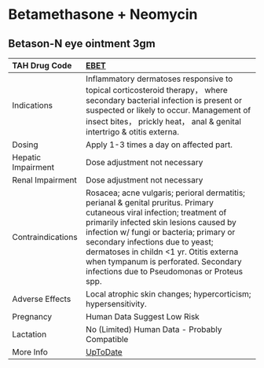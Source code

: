 # Betamethasone + Neomycin

## Betason-N eye ointment 3gm

| TAH Drug Code      | [EBET](https://www.tahsda.org.tw/drugs/hissearch.php?drug_code=EBET)                                                                                                                                                                                                                                                                                                              |
|:-------------------|:----------------------------------------------------------------------------------------------------------------------------------------------------------------------------------------------------------------------------------------------------------------------------------------------------------------------------------------------------------------------------------|
| Indications        | Inflammatory dermatoses responsive to topical corticosteroid therapy， where secondary bacterial infection is present or suspected or likely to occur. Management of insect bites， prickly heat， anal & genital intertrigo & otitis externa.                                                                                                                                    |
| Dosing             | Apply 1-3 times a day on affected part.                                                                                                                                                                                                                                                                                                                                           |
| Hepatic Impairment | Dose adjustment not necessary                                                                                                                                                                                                                                                                                                                                                     |
| Renal Impairment   | Dose adjustment not necessary                                                                                                                                                                                                                                                                                                                                                     |
| Contraindications  | Rosacea; acne vulgaris; perioral dermatitis; perianal & genital pruritus. Primary cutaneous viral infection; treatment of primarily infected skin lesions caused by infection w/ fungi or bacteria; primary or secondary infections due to yeast; dermatoses in childn <1 yr. Otitis externa when tympanum is perforated. Secondary infections due to Pseudomonas or Proteus spp. |
| Adverse Effects    | Local atrophic skin changes; hypercorticism; hypersensitivity.                                                                                                                                                                                                                                                                                                                    |
| Pregnancy          | Human Data Suggest Low Risk                                                                                                                                                                                                                                                                                                                                                       |
| Lactation          | No (Limited) Human Data - Probably Compatible                                                                                                                                                                                                                                                                                                                                     |
| More Info          | [UpToDate](https://www.uptodate.com/contents/betamethasone-and-neomycin-drug-information)                                                                                                                                                                                                                                                                                         |

